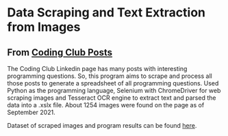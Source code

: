 # Data Scraping and Text Extraction from Images
## From [Coding Club Posts](https://www.linkedin.com/company/coding-club/posts/?feedView=images)

The Coding Club Linkedin page has many posts with interesting programming questions. So, this program aims to scrape and process all those posts to generate a spreadsheet of all programming questions.
Used Python as the programming language, Selenium with ChromeDriver for web scraping images and Tesseract OCR engine to extract text and parsed the data into a .xslx file. About 1254 images were found on the page as of September 2021.<br>

Dataset of scraped images and program results can be found [here](https://drive.google.com/drive/u/1/folders/1Vx6Upm_PiuQnxOpAbwr2jcFNedvaFxDS).